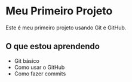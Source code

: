# Meu Primeiro Projeto

Este é meu primeiro projeto usando Git e GitHub.

## O que estou aprendendo
- Git básico
- Como usar o GitHub
- Como fazer commits